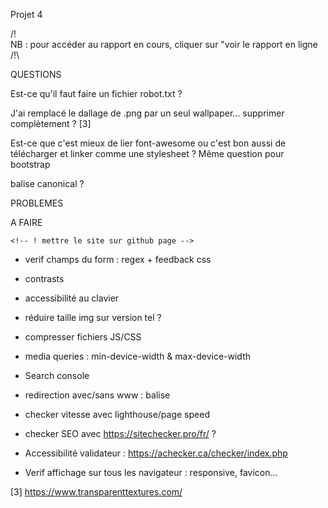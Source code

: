 Projet 4

/!\
NB : pour accéder au rapport en cours, cliquer sur "voir le rapport en ligne
/!\


QUESTIONS

Est-ce qu'il faut faire un fichier robot.txt ?

J'ai remplacé le dallage de .png par un seul wallpaper... supprimer complètement ? [3]

Est-ce que c'est mieux de lier font-awesome ou c'est bon aussi de télécharger et linker comme une stylesheet ?
Même question pour bootstrap

balise canonical ?



PROBLEMES


A FAIRE

    <!-- ! mettre le site sur github page -->
<!-- - Passer le site au validateur html/css -->
- verif champs du form : regex + feedback css
- contrasts
- accessibilité au clavier
- réduire taille img sur version tel ?
- compresser fichiers JS/CSS
- media queries : min-device-width & max-device-width

- Search console
- redirection avec/sans www : balise <canonical>
- checker vitesse avec lighthouse/page speed
- checker SEO avec https://sitechecker.pro/fr/ ?

- Accessibilité validateur : https://achecker.ca/checker/index.php

- Verif affichage sur tous les navigateur : responsive, favicon...

<!-- ! NB : Il faut savoir que les résulats avec lighthouse von dépendre de ta connexion à chaque "test". 2 mêmes "tests" pourraient donner 2 résultats différents. -->

[3] https://www.transparenttextures.com/

